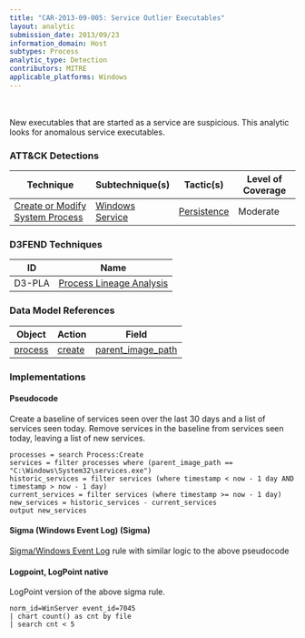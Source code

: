 ```yaml
---
title: "CAR-2013-09-005: Service Outlier Executables"
layout: analytic
submission_date: 2013/09/23
information_domain: Host
subtypes: Process
analytic_type: Detection
contributors: MITRE
applicable_platforms: Windows
---
```

<br><br>
New executables that are started as a service are suspicious. This analytic looks for anomalous service executables.


### ATT&CK Detections

|Technique|Subtechnique(s)|Tactic(s)|Level of Coverage|
|---|---|---|---|
|[Create or Modify System Process](https://attack.mitre.org/techniques/T1543/)|[Windows Service](https://attack.mitre.org/techniques/T1543/003/)|[Persistence](https://attack.mitre.org/tactics/TA0003/)|Moderate|


### D3FEND Techniques

|ID|Name|
|---|---| 
|D3-PLA | [Process Lineage Analysis](https://d3fend.mitre.org/technique/d3f:ProcessLineageAnalysis)| 



### Data Model References

|Object|Action|Field|
|---|---|---|
|[process](/data_model/process) | [create](/data_model/process#create) | [parent_image_path](/data_model/process#parent_image_path) |



### Implementations

#### Pseudocode

Create a baseline of services seen over the last 30 days and a list of services seen today. Remove services in the baseline from services seen today, leaving a list of new services.


```
processes = search Process:Create
services = filter processes where (parent_image_path == "C:\Windows\System32\services.exe")
historic_services = filter services (where timestamp < now - 1 day AND timestamp > now - 1 day)
current_services = filter services (where timestamp >= now - 1 day)
new_services = historic_services - current_services
output new_services
```


#### Sigma (Windows Event Log) (Sigma)


[Sigma/Windows Event Log](https://github.com/Neo23x0/sigma/blob/master/rules/windows/builtin/win_rare_service_installs.yml) rule with similar logic to the above pseudocode



#### Logpoint, LogPoint native

LogPoint version of the above sigma rule.


```
norm_id=WinServer event_id=7045
| chart count() as cnt by file
| search cnt < 5
```




